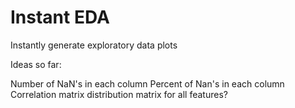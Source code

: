 # Instant EDA
Instantly generate exploratory data plots

Ideas so far:

Number of NaN's in each column
Percent of Nan's in each column
Correlation matrix
distribution matrix for all features?

